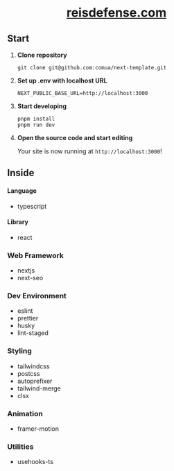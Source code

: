 <p align="center">
  <a href="">
    <h1 align="center">
      reisdefense.com
    </h1>
  </a>
</p>

## Start

1.  **Clone repository**

    ```shell
    git clone git@github.com:comua/next-template.git
    ```

1.  **Set up .env with localhost URL**

    ```shell
    NEXT_PUBLIC_BASE_URL=http://localhost:3000
    ```

1.  **Start developing**

    ```shell
    pnpm install
    pnpm run dev
    ```

1.  **Open the source code and start editing**

    Your site is now running at `http://localhost:3000`!

## Inside

#### Language

- typescript

#### Library

- react

### Web Framework

- nextjs
- next-seo

### Dev Environment

- eslint
- prettier
- husky
- lint-staged

### Styling

- tailwindcss
- postcss
- autoprefixer
- tailwind-merge
- clsx

### Animation

- framer-motion

### Utilities

- usehooks-ts
